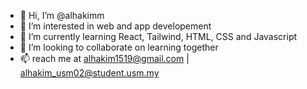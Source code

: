 - 👋 Hi, I’m @alhakimm
- 👀 I’m interested in web and app developement
- 🌱 I’m currently learning React, Tailwind, HTML, CSS and Javascript
- 💞️ I’m looking to collaborate on learning together
- 📫 reach me at alhakim1519@gmail.com | alhakim_usm02@student.usm.my

<!---
alhakimm/alhakimm is a ✨ special ✨ repository because its `README.md` (this file) appears on your GitHub profile.
You can click the Preview link to take a look at your changes.
--->
